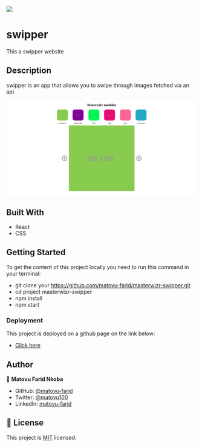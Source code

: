 ![](https://img.shields.io/badge/Microverse-blueviolet)

# swipper

This a swipper website

## Description
swipper is an app that allows you to swipe through images fetched via an api 

![screenshot](./screenshot.png)



## Built With

- React
- CSS

## Getting Started
To get the content of this project locally you need to run this command in your terminal:
- git clone your https://github.com/matovu-farid/masterwizr-swipper.git
- cd project masterwizr-swipper
- npm install
- npm start
### Deployment
This project is deployed on a github page on the link below:
- [Click here](https://matovu-farid.github.io/masterwizr-swipper/)

## Author

👤 **Matovu Farid Nkoba**

- GitHub: [@matovu-farid](https://github.com/matovu-farid)
- Twitter: [@matovu100](https://twitter.com/matovu100)
- LinkedIn: [matovu-farid](https://www.linkedin.com/in/matovu-farid-48b80257)

## 📝 License

This project is [MIT](./MIT.md) licensed.
